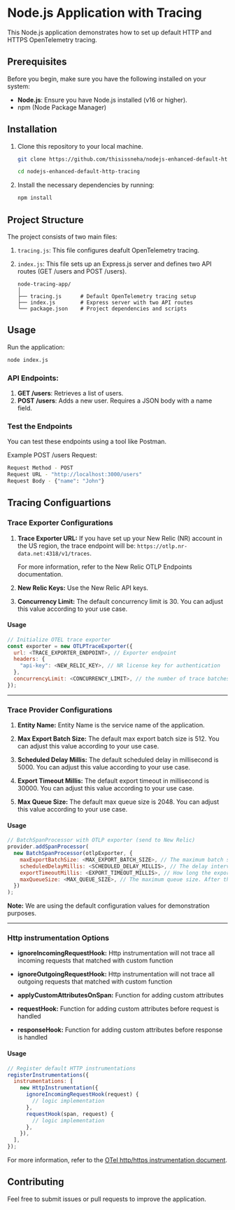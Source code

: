 # Node.js Application with Tracing
This Node.js application demonstrates how to set up default HTTP and HTTPS OpenTelemetry tracing.

## Prerequisites
Before you begin, make sure you have the following installed on your system:

- **Node.js**: Ensure you have Node.js installed (v16 or higher).
- npm (Node Package Manager)

## Installation
1. Clone this repository to your local machine.
    ```bash
    git clone https://github.com/thisissneha/nodejs-enhanced-default-http-tracing.git

    cd nodejs-enhanced-default-http-tracing
    ```
2. Install the necessary dependencies by running:
    ```bash
    npm install
    ```

## Project Structure
The project consists of two main files:

1. `tracing.js`: This file configures deafult OpenTelemetry tracing.
2. `index.js`: This file sets up an Express.js server and defines two API routes (GET /users and POST /users).

    ```
    node-tracing-app/
    │
    ├── tracing.js      # Default OpenTelemetry tracing setup
    ├── index.js        # Express server with two API routes
    └── package.json    # Project dependencies and scripts
    ```

## Usage
Run the application:

```bash
node index.js
```

### API Endpoints:

1. **GET /users**: Retrieves a list of users.
2. **POST /users**: Adds a new user. Requires a JSON body with a name field.

### Test the Endpoints
You can test these endpoints using a tool like Postman.

Example POST /users Request:

```bash
Request Method - POST
Request URL - "http://localhost:3000/users"
Request Body - {"name": "John"}
```

## Tracing Configuartions
### Trace Exporter Configurations
1. **Trace Exporter URL:**
    If you have set up your New Relic (NR) account in the US region, the trace endpoint will be:
    `https://otlp.nr-data.net:4318/v1/traces`.

    For more information, refer to the New Relic OTLP Endpoints documentation.

2. **New Relic Keys:**
    Use the New Relic API keys.

3. **Concurrency Limit:**
    The default concurrency limit is 30. You can adjust this value according to your use case.

#### Usage
```JavaScript
// Initialize OTEL trace exporter
const exporter = new OTLPTraceExporter({
  url: <TRACE_EXPORTER_ENDPOINT>, // Exporter endpoint
  headers: {
    "api-key": <NEW_RELIC_KEY>, // NR license key for authentication
  },
  concurrencyLimit: <CONCURRENCY_LIMIT>, // the number of trace batches that can be sent concurrently to the New Relic
});
```

___________________________________________________________

### Trace Provider Configurations
1. **Entity Name:**
    Entity Name is the service name of the application.

2. **Max Export Batch Size:**
    The default max export batch size is 512. You can adjust this value according to your use case.

3. **Scheduled Delay Millis:**
    The default scheduled delay in millisecond is 5000. You can adjust this value according to your use case.

4. **Export Timeout Millis:**
    The default export timeout in millisecond is 30000. You can adjust this value according to your use case.

5. **Max Queue Size:**
    The default max queue size is 2048. You can adjust this value according to your use case.

#### Usage
```JavaScript
// BatchSpanProcessor with OTLP exporter (send to New Relic)
provider.addSpanProcessor(
  new BatchSpanProcessor(otlpExporter, {
    maxExportBatchSize: <MAX_EXPORT_BATCH_SIZE>, // The maximum batch size of every export. It must be smaller or equal to maxQueueSize.
    scheduledDelayMillis: <SCHEDULED_DELAY_MILLIS>, // The delay interval in milliseconds between two consecutive exports.
    exportTimeoutMillis: <EXPORT_TIMEOUT_MILLIS>, // How long the export can run before it is cancelled.
    maxQueueSize: <MAX_QUEUE_SIZE>, // The maximum queue size. After the size is reached spans are dropped.
  })
);
```

**Note:** We are using the default configuration values for demonstration purposes.

___________________________________________________________

### Http instrumentation Options
- **ignoreIncomingRequestHook:**
    Http instrumentation will not trace all incoming requests that matched with custom function

- **ignoreOutgoingRequestHook:**
    Http instrumentation will not trace all outgoing requests that matched with custom function

- **applyCustomAttributesOnSpan:**
    Function for adding custom attributes

- **requestHook:**
    Function for adding custom attributes before request is handled

- **responseHook:**
    Function for adding custom attributes before response is handled

#### Usage
```JavaScript
// Register default HTTP instrumentations
registerInstrumentations({
  instrumentations: [
    new HttpInstrumentation({
      ignoreIncomingRequestHook(request) {
        // logic implementation
      },
      requestHook(span, request) {
        // logic implementation
      },
    }),
  ],
});
```

For more information, refer to the [OTel http/https instrumentation document](https://www.npmjs.com/package/@opentelemetry/instrumentation-http).



## Contributing
Feel free to submit issues or pull requests to improve the application.
